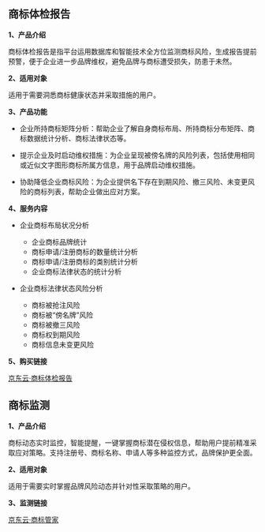 ## 商标体检报告

**1、产品介绍**

商标体检报告是指平台运用数据库和智能技术全方位监测商标风险，生成报告提前预警，便于企业进一步品牌维权，避免品牌与商标遭受损失，防患于未然。

**2、适用对象**

适用于需要洞悉商标健康状态并采取措施的用户。

**3、产品功能**

- 企业所持商标矩阵分析：帮助企业了解自身商标布局、所持商标分布矩阵、商标数据统计分析、商标法律状态等。

- 提示企业及时启动维权措施：为企业呈现被傍名牌的风险列表，包括使用相同或近似文字图形商标所属方信息，用于品牌启动维权措施。

- 协助降低企业商标风险：为企业提供名下存在到期风险、撤三风险、未变更风险的商标列表，帮助企业做出应对方案。

**4、服务内容**

- 企业商标布局状况分析
  -  企业商标品牌统计 
  -  商标申请/注册商标的数量统计分析 
  -  商标申请/注册商标的类别统计分析
  -  企业商标法律状态的统计分析 
  
- 企业商标法律状态风险分析
  -  商标被抢注风险
  -  商标被“傍名牌”风险
  -  商标被撤三风险 
  -  商标权到期风险 
  -  商标信息未变更风险
 
**5、购买链接**

[京东云·商标体检报告](https://www.jdcloud.com/cn/products/trademark-analysis-report)

## 商标监测

**1、产品介绍**

商标动态实时监控，智能提醒，一键掌握商标潜在侵权信息，帮助用户提前精准采取应对策略。支持注册号、商标名称、申请人等多种监控方式，品牌保护更全面。

**2、适用对象**

适用于需要实时掌握品牌风险动态并针对性采取策略的用户。

**3、监测链接**

[京东云·商标管家](https://www.jdcloud.com/cn/pages/shangbiaoguanjia)
